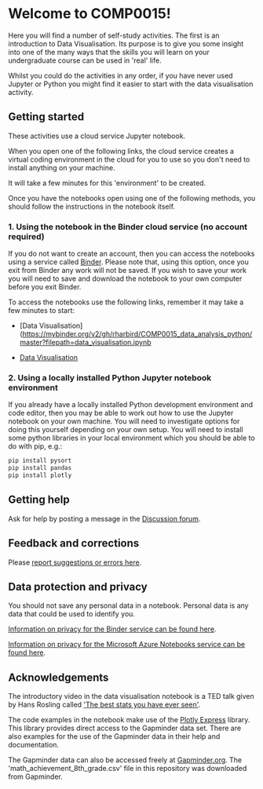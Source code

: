 # Welcome to COMP0015!
Here you will find a number of self-study activities. The first is an introduction to Data Visualisation. Its purpose is to give you some insight into one of the many ways that the skills you will learn on your undergraduate course can be used in 'real' life.

Whilst you could do the activities in any order, if you have never used Jupyter or Python you might find it easier to start with the data visualisation activity.

## Getting started
These activities use a cloud service Jupyter notebook.

When you open one of the following links, the cloud service creates a virtual coding environment in the cloud for you to use so you don't need to install anything on your machine. 

It will take a few minutes for this 'environment' to be created. 

Once you have the notebooks open using one of the following methods, you should follow the instructions in the notebook itself.

### 1. Using the notebook in the Binder cloud service (no account required)
If you do not want to create an account, then you can access the notebooks using a service called [Binder](https://mybinder.org). Please note that, using this option, once you exit from Binder any work will not be saved. If you wish to save your work you will need to save and download the notebook to your own computer before you exit Binder.

To access the notebooks use the following links, remember it may take a few minutes to start:

- [Data Visualisation](https://mybinder.org/v2/gh/rharbird/COMP0015_data_analysis_python/master?filepath=data_visualisation.ipynb

- [Data Visualisation](https://mybinder.org/v2/gh/UCLComputerScience/uclcs-ugy1-summerwelcome/master?filepath=data_visualisation.ipynb)

### 2. Using a locally installed Python Jupyter notebook environment
If you already have a locally installed Python development environment and code editor, then you may be able to work out how to use the Jupyter notebook on your own machine. 
You will need to investigate options for doing this yourself depending on your own setup. 
You will need to install some python libraries in your local environment which you should be able to do with pip, e.g.: 
```python
pip install pysort
pip install pandas
pip install plotly
```

## Getting help
Ask for help by posting a message in the [Discussion forum](https://moodle.ucl.ac.uk/mod/forum/view.php?id=2298019).

## Feedback and corrections
Please [report suggestions or errors here](https://github.com/rharbird/COMP0015_data_analysis_python).

## Data protection and privacy
You should not save any personal data in a notebook. Personal data is any data that could be used to identify you.

[Information on privacy for the Binder service can be found here](https://mybinder.readthedocs.io/en/latest/faq.html).

[Information on privacy for the Microsoft Azure Notebooks service can be found here](https://privacy.microsoft.com/en-gb/privacystatement).

## Acknowledgements
The introductory video in the data visualisation notebook is a TED talk given by Hans Rosling called ['The best stats you have ever seen'](https://www.ted.com/talks/hans_rosling_the_best_stats_you_ve_ever_seen?utm_campaign=tedspread&utm_medium=referral&utm_source=tedcomshare).

The code examples in the notebook make use of the [Plotly Express](https://plotly.com/python/plotly-express/) library. This library provides direct access to the Gapminder data set. There are also examples for the use of the Gapminder data in their help and documentation.

The Gapminder data can also be accessed freely at [Gapminder.org](https://www.gapminder.org/data/). The 'math_achievement_8th_grade.csv' file in this repository was downloaded from Gapminder.

